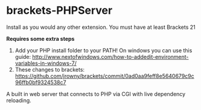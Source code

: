 brackets-PHPServer
==================

Install as you would any other extension. You must have at least Brackets 21

**Requires some extra steps** 

1. Add your PHP install folder to your PATH! On windows you can use this guide: http://www.nextofwindows.com/how-to-addedit-environment-variables-in-windows-7/
2. These changes to brackets: https://github.com/jrowny/brackets/commit/0ad0aa9feff8e5640679c9c96ffb0bf9324538c7

A built in web server that connects to PHP via CGI with live dependency reloading.
